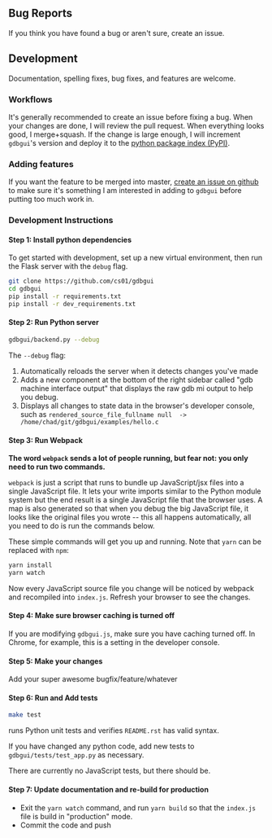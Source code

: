 ## Bug Reports

If you think you have found a bug or aren't sure, create an issue.

## Development
Documentation, spelling fixes, bug fixes, and features are welcome.

### Workflows
It's generally recommended to create an issue before fixing a bug. When your changes are done, I will review the pull request. When everything looks good, I merge+squash. If the change is large enough, I will increment `gdbgui`'s version and deploy it to the [python package index (PyPI)](https://pypi.python.org/pypi).

### Adding features
If you want the feature to be merged into master, [create an issue on github](https://github.com/cs01/gdbgui/issues) to make sure it's something I am interested in adding to `gdbgui` before putting too much work in.

### Development Instructions

#### Step 1: Install python dependencies
To get started with development, set up a new virtual environment, then
run the Flask server with the `debug` flag.

```bash
git clone https://github.com/cs01/gdbgui
cd gdbgui
pip install -r requirements.txt
pip install -r dev_requirements.txt
```


#### Step 2: Run Python server
```bash
gdbgui/backend.py --debug
```

The `--debug` flag:
1. Automatically reloads the server when it detects changes you've made
1. Adds a new component at the bottom of the right sidebar called "gdb machine interface output" that displays the raw gdb mi output to help you debug.
1. Displays all changes to state data in the browser's developer console, such as `rendered_source_file_fullname null  ->  /home/chad/git/gdbgui/examples/hello.c`

#### Step 3: Run Webpack
**The word `webpack` sends a lot of people running, but fear not: you only need to run two commands.**

`webpack` is just a script that runs to bundle up JavaScript/jsx files into a single JavaScript file. It lets your write imports similar to the Python module system but the end result is a single JavaScript file that the browser uses. A map is also generated so that when you debug the big JavaScript file, it looks like the original files you wrote -- this all happens automatically, all you need to do is run the commands below.

These simple commands will get you up and running. Note that `yarn` can be replaced with `npm`:
```bash
yarn install
yarn watch
```

Now every JavaScript source file you change will be noticed by webpack and recompiled into `index.js`. Refresh your browser to see the changes.


#### Step 4: Make sure browser caching is turned off
If you are modifying `gdbgui.js`, make sure you have caching turned off. In Chrome, for example, this is a setting in the developer console.

#### Step 5: Make your changes
Add your super awesome bugfix/feature/whatever

#### Step 6: Run and Add tests

```bash
make test
```
runs Python unit tests and verifies `README.rst` has valid syntax.

If you have changed any python code, add new tests to `gdbgui/tests/test_app.py` as necessary.

There are currently no JavaScript tests, but there should be.

#### Step 7: Update documentation and re-build for production
* Exit the `yarn watch` command, and run `yarn build` so that the `index.js` file is build in "production" mode.
* Commit the code and push
